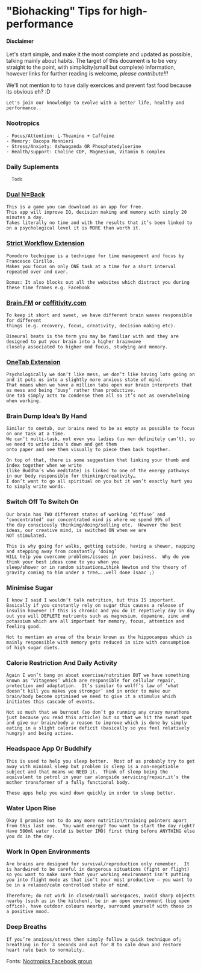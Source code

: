 # "Biohacking" Tips for high-performance

#### Disclaimer
  Let's start simple, and make it the most complete and updated as possible, talking mainly about habits. The target of this document is to be very straight to the point, with simplicity(small but complete) information, however links for further reading is welcome, *please contribute!!!*

We'll not mention to to have daily exercices and prevent fast food because its obvious eh? :D

`Let's join our knowledge to evolve with a better life, healthy and performance..`

### Nootropics
```
- Focus/Attention: L-Theanine + Caffeine
- Memory: Bacopa Monnieri
- Stress/Anxiety: Ashwaganda OR Phosphatedylserine
- Health/support: Choline CDP, Magnesium, Vitamin B complex
```

### Daily Suplements
```
  Todo
```

### [Dual N=Back](https://github.com/AlexVKO/Biohacking/edit/master/README.md)
```
This is a game you can download as an app for free.  
This app will improve IQ, decision making and memory with simply 20 minutes a day.  
Takes literally no time and with the results that it’s been linked to on a psychological level it is MORE than worth it.
```

### [Strict Workflow Extension](https://chrome.google.com/webstore/detail/strict-workflow/cgmnfnmlficgeijcalkgnnkigkefkbhd?hl=en)
```
Pomodoro technique is a technique for time management and focus by Francesco Cirillo. 
Makes you focus on only ONE task at a time for a short interval repeated over and over.

Bonus: It also blocks out all the websites which distract you during these time frames e.g. Facebook
```

### [Brain.FM](https://www.brain.fm/) or [coffitivity.com](coffitivity.com)
```
To keep it short and sweet, we have different brain waves responsible for different 
things (e.g. recovery, focus, creativity, decision making etc).  

Bineural beats is the term you may be familiar with and they are designed to put your brain into a higher brainwave 
closely associated to higher end focus, studying and memory.
```

### [OneTab Extension](https://www.one-tab.com/)
```
Psychologically we don’t like mess, we don’t like having lots going on and it puts us into a slightly more anxious state of mind.  
That means when we have a million tabs open our brain interprets that as mess and being ‘busy’ rather than productive.  
One tab simply acts to condense them all so it’s not as overwhelming when working.
```

### Brain Dump Idea’s By Hand
```
Similar to onetab, our brains need to be as empty as possible to focus on one task at a time.  
We can’t multi-task, not even you ladies (us men definitely can’t), so we need to write idea’s down and get them 
onto paper and see them visually to piece them back together.

On top of that, there is some suggestion that linking your thumb and index together when we write 
(like Buddha’s who meditate) is linked to one of the energy pathways in our body responsible for thinking/creativity…
I don’t want to go all spiritual on you but it won’t exactly hurt you to simply write words.
```

### Switch Off To Switch On
```
Our brain has TWO different states of working ‘diffuse’ and ‘concentrated’ our concentrated mind is where we spend 99% of 
the day consciously thinking/doing/selling etc.  However the best ideas, our creative mind, is switched ON when we are
NOT stimulated.

This is why going for walks, getting outside, having a shower, napping and stepping away from constantly ‘doing’ 
WILL help you overcome problems/issues in your business.  Why do you think your best ideas come to you when you 
sleep/shower or in random situations…think Newton and the theory of gravity coming to him under a tree…..well done Isaac ;)
```

### Minimise Sugar
```
I know I said I wouldn’t talk nutrition, but this IS important.  
Basically if you constantly rely on sugar this causes a release of insulin however if this is chronic and you do it repetively day in day out you will DEPLETE nutrients such as magnesium, dopamine, zinc and potassium which are all important for memory, focus, attention and feeling good.

Not to mention an area of the brain known as the hippocampus which is mainly responsible with memory gets reduced in size with consumption of high sugar diets.
```

### Calorie Restriction And Daily Activity
```
Again I won’t bang on about exercise/nutrition BUT we have something known as ‘Vitagenes’ which are responsible for cellular repair, protection and adaptation.  It’s similar to wolff’s law of ‘what doesn’t kill you makes you stronger’ and in order to make our brain/body become optimised we need to give it a stimulus which initiates this cascade of events.

Not so much that we burnout (so don’t go running any crazy marathons just because you read this article) but so that we hit the sweat spot and give our brain/body a reason to improve which is done by simply eating in a slight calorie deficit (basically so you feel relatively hungry) and being active.
```

###  Headspace App Or Buddhify
```
This is used to help you sleep better.  Most of us probably try to get away with minimal sleep but problem is sleep is a non-negotiable subject and that means we NEED it.  Think of sleep being the equivalent to petrol in your car alongside servicing/repair…it’s the mother transformer of a fully functional body.

These apps help you wind down quickly in order to sleep better.
```

### Water Upon Rise
```
Okay I promise not to do any more nutrition/training pointers apart from this last one.  You want energy? You want to start the day right?  Have 500ml water (cold is better IMO) first thing before ANYTHING else you do in the day.
```

### Work In Open Environments
```
Are brains are designed for survival/reproduction only remember.  It is hardwired to be careful in dangerous situations (fight or flight) so you want to make sure that your working environment isn’t putting you into flight mode as that isn’t your most productive – you want to be in a relaxed/calm controlled state of mind.

Therefore; do not work in closed/small workspaces, avoid sharp objects nearby (such as in the kitchen), be in an open environment (big open office), have outdoor colours nearby, surround yourself with those in a positive mood.
```

### Deep Breaths
```
If you’re anxious/stress then simply follow a quick technique of; breathing in for 3 seconds and out for 8 to calm down and restore heart rate back to normality.
```

Fonts: 
[Nootropics Facebook group](https://www.facebook.com/groups/officialnootropics/)

